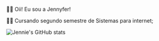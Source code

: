 👩‍🦰 Oii! Eu sou a Jennyfer!

👩‍💻 Cursando segundo semestre de Sistemas para internet;


![Jennie's GitHub stats](https://github-readme-stats.vercel.app/api?username=JennieOliveira99&show_icons=true&theme=radical)
